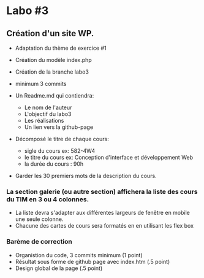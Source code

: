 # Labo #3
## Création d'un site WP.
- Adaptation du thème de exercice #1
- Création du modèle index.php
- Création de la branche labo3
- minimum 3 commits
- Un Readme.md qui contiendra:
    - Le nom de l'auteur
    - L'objectif du labo3
    - Les réalisations
    - Un lien vers la github-page
- Décomposé le titre de chaque cours:
    - sigle du cours ex: 582-4W4
    - le titre du cours  ex: Conception d'interface et développement Web
    - la durée du cours : 90h

- Garder les 30 premiers mots de la description du cours.

### La section galerie (ou autre section) affichera la liste des cours du TIM en 3 ou 4 colonnes.
- La liste devra s'adapter aux différentes largeurs de fenêtre en mobile une seule colonne.
- Chacune des cartes de cours sera formatés en en utilisant les flex box

### Barème de correction
- Organistion du code, 3 commits minimum (1 point)
- Résultat sous forme de github page avec index.htm (.5 point)
- Design global de la page (.5 point)





